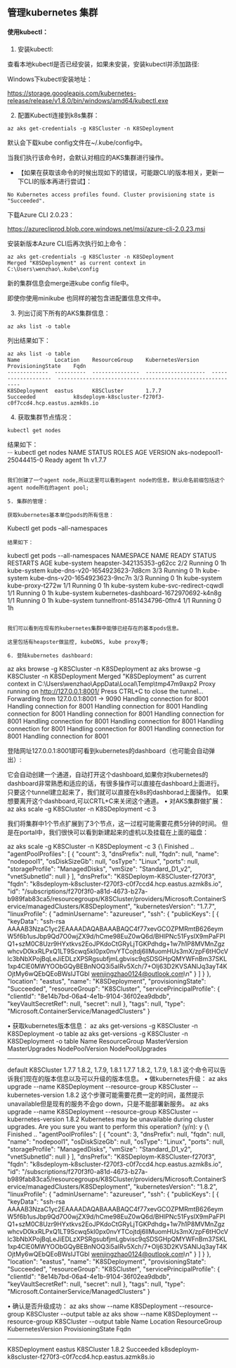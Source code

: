 ## 管理kubernetes 集群  

#### 使用kubectl：  

1. 安装kubectl:  

查看本地kubectl是否已经安装，如果未安装，安装kubectl并添加路径:  

Windows下kubectl安装地址：  

https://storage.googleapis.com/kubernetes-release/release/v1.8.0/bin/windows/amd64/kubectl.exe  

2. 配置Kubectl连接到k8s集群：  

```
az aks get-credentials -g K8SCluster -n K8SDeployment
```
默认会下载kube config文件在~/.kube/config中。  

当我们执行该命令时，会默认对相应的AKS集群进行操作。  

* 【如果在获取该命令的时候出现如下的错误，可能跟CLI的版本相关，更新一下CLI的版本再进行尝试】：  
```
No Kubernetes access profiles found. Cluster provisioning state is "Succeeded".
```
下载Azure CLI 2.0.23：  

https://azurecliprod.blob.core.windows.net/msi/azure-cli-2.0.23.msi  

安装新版本Azure CLI后再次执行如上命令：  
```
az aks get-credentials -g K8SCluster -n K8SDeployment
Merged "K8SDeployment" as current context in C:\Users\wenzhao\.kube\config
```
新的集群信息会merge进kube config file中。  

即使你使用minikube 也同样的被包含进配置信息文件中。  

3. 列出订阅下所有的AKS集群信息：  
```
az aks list -o table
```

列出结果如下：  
```
az aks list -o table
Name           Location    ResourceGroup    KubernetesVersion    ProvisioningState    Fqdn
-------------  ----------  ---------------  -------------------  -------------------  ----------------------------------------------------------
K8SDeployment  eastus      K8SCluster       1.7.7                Succeeded            k8sdeploym-k8scluster-f270f3-c0f7ccd4.hcp.eastus.azmk8s.io
```

4. 获取集群节点情况：  
```
kubectl get nodes
```
结果如下：  
···
kubectl get nodes
NAME                       STATUS    ROLES     AGE       VERSION
aks-nodepool1-25044415-0   Ready     agent     1h        v1.7.7
```  

我们创建了一个agent node,所以这里可以看到agent node的信息，默认命名前缀包括这个agent node所在的agent pool;  

5. 集群的管理：  

获取kubernetes基本单位pods的所有信息：  
```
Kubectl get pods –all-namespaces
```
结果如下：  
```
kubectl get pods --all-namespaces
NAMESPACE     NAME                                    READY     STATUS    RESTARTS   AGE
kube-system   heapster-342135353-g62cc                2/2       Running   0          1h
kube-system   kube-dns-v20-1654923623-7d8cm           3/3       Running   0          1h
kube-system   kube-dns-v20-1654923623-9nc7n           3/3       Running   0          1h
kube-system   kube-proxy-t272w                        1/1       Running   0          1h
kube-system   kube-svc-redirect-cqwdl                 1/1       Running   0          1h
kube-system   kubernetes-dashboard-1672970692-k4n8g   1/1       Running   0          1h
kube-system   tunnelfront-851434796-0fhr4             1/1       Running   0          1h
```

我们可以看到在现有的kubernetes集群中能够已经存在的基本pods信息。  

这里包括有heapster做监控, kubeDNS, kube proxy等;  

6. 登陆kubernetes dashboard:  
```
az aks browse -g K8SCluster -n K8SDeployment
az aks browse -g K8SCluster -n K8SDeployment
Merged "K8SDeployment" as current context in C:\Users\wenzhao\AppData\Local\Temp\tmp47m9axp2
Proxy running on http://127.0.0.1:8001/
Press CTRL+C to close the tunnel...
Forwarding from 127.0.0.1:8001 -> 9090
Handling connection for 8001
Handling connection for 8001
Handling connection for 8001
Handling connection for 8001
Handling connection for 8001
Handling connection for 8001
Handling connection for 8001
Handling connection for 8001
Handling connection for 8001
Handling connection for 8001
Handling connection for 8001
Handling connection for 8001

登陆网址127.0.0.1:8001即可看到kubernetes的dashboard（也可能会自动弹出）:
 
它会自动创建一个通道，自动打开这个dashboard,如果你对kubernetes的dashboard非常熟悉和适应的话，有很多操作可以直接在dashboard上面进行。
只要这个tunnel建立起来了，我们就可以直接在k8s的dashborad上面操作。
如果想要离开这个dashboard,可以CRTL+C来关闭这个通道。
•	对AKS集群做扩展：
az aks scale -g K8SCluster -n K8SDeployment -c 3

我们将集群中1个节点扩展到了3个节点，这一过程可能需要花费5分钟的时间。
但是在portal中，我们很快可以看到新建起来的虚机以及挂载在上面的磁盘：
 
az aks scale -g K8SCluster -n K8SDeployment -c 3
{\ Finished ..
  "agentPoolProfiles": [
    {
      "count": 3,
      "dnsPrefix": null,
      "fqdn": null,
      "name": "nodepool1",
      "osDiskSizeGb": null,
      "osType": "Linux",
      "ports": null,
      "storageProfile": "ManagedDisks",
      "vmSize": "Standard_D1_v2",
      "vnetSubnetId": null
    }
  ],
  "dnsPrefix": "K8SDeploym-K8SCluster-f270f3",
  "fqdn": "k8sdeploym-k8scluster-f270f3-c0f7ccd4.hcp.eastus.azmk8s.io",
  "id": "/subscriptions/f270f3f0-a81d-4673-b27a-b989fab83ca5/resourcegroups/K8SCluster/providers/Microsoft.ContainerService/managedClusters/K8SDeployment",
  "kubernetesVersion": "1.7.7",
  "linuxProfile": {
    "adminUsername": "azureuser",
    "ssh": {
      "publicKeys": [
        {
          "keyData": "ssh-rsa AAAAB3NzaC1yc2EAAAADAQABAAABAQC4f77xevGCOZPMRmtB626eymW5f6b1usJbp9Qd7O0wjZX9d/hCme98EuZ0wQ6d/BHlPNc51FysIX9mPaFPIQ1+szM0C8Uzr9HYxtkvs2EoJPKdoCtGRyLjTGKPdhdg+1w7h1P8MVMnZgzwhcvD0kxRLPxQ1LT9Scwq5kI0px0nvYTCojtdj6lIMuomHUs3mX/zpF6tHOcVlc3bNbXPojBqLeJiEDLzXPSRgsubfjmLgbvisc9qSDSGHpQMYWFnBm37SKL1xp4ClE0MWYOObGQyBEBnNOQ3i5aIRv5Xch/7+OIj63D2KVSANIJq3ayT4KOjtMy6wQEbQEoBWsIJTGbl wenjingzhao0124@outlook.com\n"
        }
      ]
    }
  },
  "location": "eastus",
  "name": "K8SDeployment",
  "provisioningState": "Succeeded",
  "resourceGroup": "K8SCluster",
  "servicePrincipalProfile": {
    "clientId": "8e14b7bd-06a4-4e1b-9104-36f02ea9dbdb",
    "keyVaultSecretRef": null,
    "secret": null
  },
  "tags": null,
  "type": "Microsoft.ContainerService/ManagedClusters"
}

•	获取kubernetes版本信息：
az aks get-versions -g K8SCluster -n K8SDeployment -o table
az aks get-versions -g K8SCluster -n K8SDeployment -o table
Name     ResourceGroup    MasterVersion    MasterUpgrades       NodePoolVersion    NodePoolUpgrades
-------  ---------------  ---------------  -------------------  -----------------  -------------------
default  K8SCluster       1.7.7            1.8.2, 1.7.9, 1.8.1  1.7.7              1.8.2, 1.7.9, 1.8.1
这个命令可以告诉我们现在的版本信息以及可以升级的版本信息。
•	做kubernetes升级：
az aks upgrade --name K8SDeployment --resource-group K8SCluster --kubernetes-version 1.8.2
这个步骤可能需要花费一定的时间，虽然提示unavailable但是现有的服务不会go down，只是不能部署新服务。
az aks upgrade --name K8SDeployment --resource-group K8SCluster --kubernetes-version 1.8.2
Kubernetes may be unavailable during cluster upgrades.
Are you sure you want to perform this operation? (y/n): y
{\ Finished ..
  "agentPoolProfiles": [
    {
      "count": 3,
      "dnsPrefix": null,
      "fqdn": null,
      "name": "nodepool1",
      "osDiskSizeGb": null,
      "osType": "Linux",
      "ports": null,
      "storageProfile": "ManagedDisks",
      "vmSize": "Standard_D1_v2",
      "vnetSubnetId": null
    }
  ],
  "dnsPrefix": "K8SDeploym-K8SCluster-f270f3",
  "fqdn": "k8sdeploym-k8scluster-f270f3-c0f7ccd4.hcp.eastus.azmk8s.io",
  "id": "/subscriptions/f270f3f0-a81d-4673-b27a-b989fab83ca5/resourcegroups/K8SCluster/providers/Microsoft.ContainerService/managedClusters/K8SDeployment",
  "kubernetesVersion": "1.8.2",
  "linuxProfile": {
    "adminUsername": "azureuser",
    "ssh": {
      "publicKeys": [
        {
          "keyData": "ssh-rsa AAAAB3NzaC1yc2EAAAADAQABAAABAQC4f77xevGCOZPMRmtB626eymW5f6b1usJbp9Qd7O0wjZX9d/hCme98EuZ0wQ6d/BHlPNc51FysIX9mPaFPIQ1+szM0C8Uzr9HYxtkvs2EoJPKdoCtGRyLjTGKPdhdg+1w7h1P8MVMnZgzwhcvD0kxRLPxQ1LT9Scwq5kI0px0nvYTCojtdj6lIMuomHUs3mX/zpF6tHOcVlc3bNbXPojBqLeJiEDLzXPSRgsubfjmLgbvisc9qSDSGHpQMYWFnBm37SKL1xp4ClE0MWYOObGQyBEBnNOQ3i5aIRv5Xch/7+OIj63D2KVSANIJq3ayT4KOjtMy6wQEbQEoBWsIJTGbl wenjingzhao0124@outlook.com\n"
        }
      ]
    }
  },
  "location": "eastus",
  "name": "K8SDeployment",
  "provisioningState": "Succeeded",
  "resourceGroup": "K8SCluster",
  "servicePrincipalProfile": {
    "clientId": "8e14b7bd-06a4-4e1b-9104-36f02ea9dbdb",
    "keyVaultSecretRef": null,
    "secret": null
  },
  "tags": null,
  "type": "Microsoft.ContainerService/ManagedClusters"
}

•	确认是否升级成功：
az aks show --name K8SDeployment --resource-group K8SCluster --output table
az aks show --name K8SDeployment --resource-group K8SCluster --output table
Name           Location    ResourceGroup    KubernetesVersion    ProvisioningState    Fqdn
-------------  ----------  ---------------  -------------------  -------------------  ----------------------------------------------------------
K8SDeployment  eastus      K8SCluster       1.8.2                Succeeded            k8sdeploym-k8scluster-f270f3-c0f7ccd4.hcp.eastus.azmk8s.io

